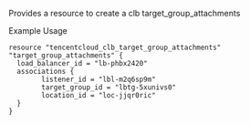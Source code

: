 Provides a resource to create a clb target_group_attachments

Example Usage

```hcl
resource "tencentcloud_clb_target_group_attachments" "target_group_attachments" {
  load_balancer_id = "lb-phbx2420"
  associations {
		listener_id = "lbl-m2q6sp9m"
		target_group_id = "lbtg-5xunivs0"
		location_id = "loc-jjqr0ric"
  }
}
```
